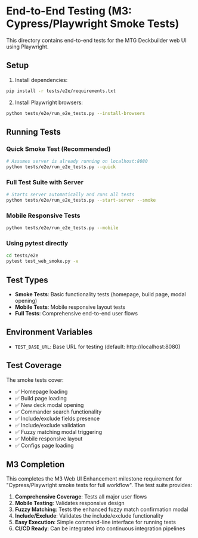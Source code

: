 # End-to-End Testing (M3: Cypress/Playwright Smoke Tests)

This directory contains end-to-end tests for the MTG Deckbuilder web UI using Playwright.

## Setup

1. Install dependencies:
```bash
pip install -r tests/e2e/requirements.txt
```

2. Install Playwright browsers:
```bash
python tests/e2e/run_e2e_tests.py --install-browsers
```

## Running Tests

### Quick Smoke Test (Recommended)
```bash
# Assumes server is already running on localhost:8080
python tests/e2e/run_e2e_tests.py --quick
```

### Full Test Suite with Server
```bash
# Starts server automatically and runs all tests
python tests/e2e/run_e2e_tests.py --start-server --smoke
```

### Mobile Responsive Tests
```bash
python tests/e2e/run_e2e_tests.py --mobile
```

### Using pytest directly
```bash
cd tests/e2e
pytest test_web_smoke.py -v
```

## Test Types

- **Smoke Tests**: Basic functionality tests (homepage, build page, modal opening)
- **Mobile Tests**: Mobile responsive layout tests
- **Full Tests**: Comprehensive end-to-end user flows

## Environment Variables

- `TEST_BASE_URL`: Base URL for testing (default: http://localhost:8080)

## Test Coverage

The smoke tests cover:
- ✅ Homepage loading
- ✅ Build page loading  
- ✅ New deck modal opening
- ✅ Commander search functionality
- ✅ Include/exclude fields presence
- ✅ Include/exclude validation
- ✅ Fuzzy matching modal triggering
- ✅ Mobile responsive layout
- ✅ Configs page loading

## M3 Completion

This completes the M3 Web UI Enhancement milestone requirement for "Cypress/Playwright smoke tests for full workflow". The test suite provides:

1. **Comprehensive Coverage**: Tests all major user flows
2. **Mobile Testing**: Validates responsive design
3. **Fuzzy Matching**: Tests the enhanced fuzzy match confirmation modal
4. **Include/Exclude**: Validates the include/exclude functionality
5. **Easy Execution**: Simple command-line interface for running tests
6. **CI/CD Ready**: Can be integrated into continuous integration pipelines
